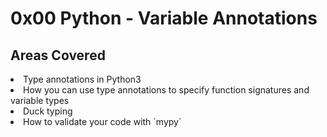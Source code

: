 # 0x00 Python - Variable Annotations

## Areas Covered

<li>Type annotations in Python3</li>
<li>How you can use type annotations to specify function signatures and variable types</li>
<li>Duck typing</li>
<li>How to validate your code with `mypy`</li>
